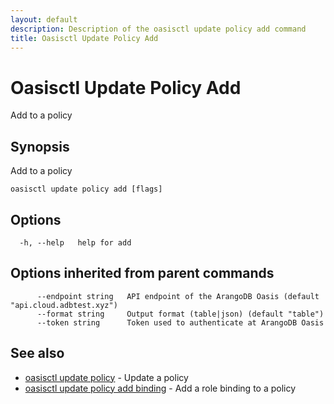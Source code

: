 ```yaml
---
layout: default
description: Description of the oasisctl update policy add command
title: Oasisctl Update Policy Add
---
```

# Oasisctl Update Policy Add

Add to a policy

## Synopsis

Add to a policy

```
oasisctl update policy add [flags]
```

## Options

```
  -h, --help   help for add
```

## Options inherited from parent commands

```
      --endpoint string   API endpoint of the ArangoDB Oasis (default "api.cloud.adbtest.xyz")
      --format string     Output format (table|json) (default "table")
      --token string      Token used to authenticate at ArangoDB Oasis
```

## See also

* [oasisctl update policy](oasisctl-update-policy.html)	 - Update a policy
* [oasisctl update policy add binding](oasisctl-update-policy-add-binding.html)	 - Add a role binding to a policy

